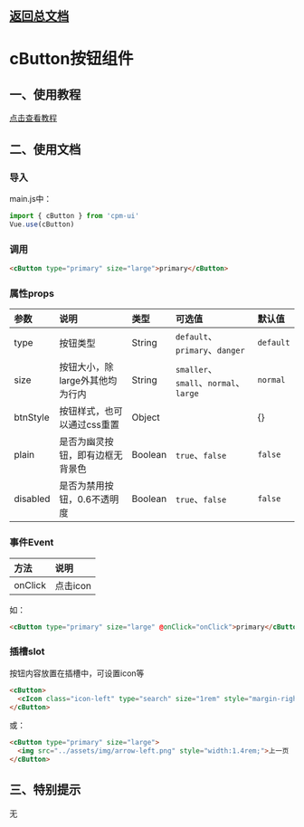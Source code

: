 ## [返回总文档](https://github.com/cpm828/cpm-ui)


# cButton按钮组件

## 一、使用教程
[点击查看教程](https://cpm828.github.io/cpm_ui/demo/index.html#/button)


## 二、使用文档
### 导入
main.js中：
```js
import { cButton } from 'cpm-ui'
Vue.use(cButton)
```

### 调用
```html
<cButton type="primary" size="large">primary</cButton>
```

### 属性props
|参数|说明|类型|可选值|默认值|
|:---|:---|:---|:---|:---|
|type|按钮类型|String|`default`、`primary`、`danger`|`default`|
|size|按钮大小，除large外其他均为行内|String|`smaller`、`small`、`normal`、`large`|`normal`|
|btnStyle|按钮样式，也可以通过css重置|Object||{}|
|plain|是否为幽灵按钮，即有边框无背景色|Boolean|`true`、`false`|`false`|
|disabled|是否为禁用按钮，0.6不透明度|Boolean|`true`、`false`|`false`|


### 事件Event
|方法|说明|
|:---|:---|
|onClick|点击icon|

如：
```html
<cButton type="primary" size="large" @onClick="onClick">primary</cButton>
```

### 插槽slot
按钮内容放置在插槽中，可设置icon等
```html
<cButton>
  <cIcon class="icon-left" type="search" size="1rem" style="margin-right:0.26rem;"></cIcon>搜索
</cButton>
```
或：
```html
<cButton type="primary" size="large">
  <img src="../assets/img/arrow-left.png" style="width:1.4rem;">上一页
</cButton>
```



## 三、特别提示
无